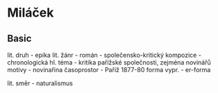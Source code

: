 # Miláček

## Basic

lit. druh - epika
lit. žánr - román - společensko-kritický
kompozice - chronologická
hl. téma - kritika pařížské společnosti, zejména novinářů
motivy - novinařina
časoprostor - Paříž 1877-80
forma vypr. - er-forma

lit. směr - naturalismus